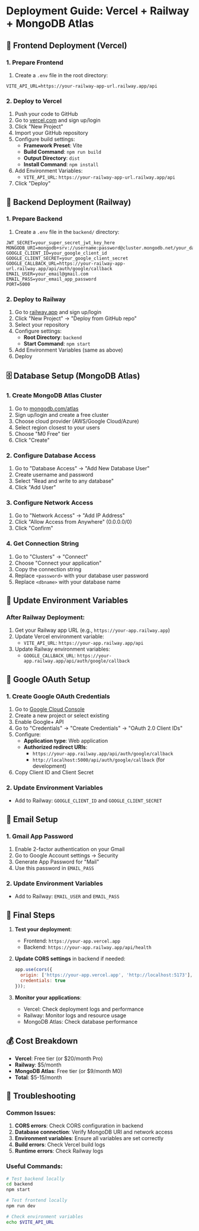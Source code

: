 # Deployment Guide: Vercel + Railway + MongoDB Atlas

## 🚀 Frontend Deployment (Vercel)

### 1. Prepare Frontend
1. Create a `.env` file in the root directory:
```env
VITE_API_URL=https://your-railway-app-url.railway.app/api
```

### 2. Deploy to Vercel
1. Push your code to GitHub
2. Go to [vercel.com](https://vercel.com) and sign up/login
3. Click "New Project"
4. Import your GitHub repository
5. Configure build settings:
   - **Framework Preset**: Vite
   - **Build Command**: `npm run build`
   - **Output Directory**: `dist`
   - **Install Command**: `npm install`
6. Add Environment Variables:
   - `VITE_API_URL`: `https://your-railway-app-url.railway.app/api`
7. Click "Deploy"

## 🔧 Backend Deployment (Railway)

### 1. Prepare Backend
1. Create a `.env` file in the `backend/` directory:
```env
JWT_SECRET=your_super_secret_jwt_key_here
MONGODB_URI=mongodb+srv://username:password@cluster.mongodb.net/your_database
GOOGLE_CLIENT_ID=your_google_client_id
GOOGLE_CLIENT_SECRET=your_google_client_secret
GOOGLE_CALLBACK_URL=https://your-railway-app-url.railway.app/api/auth/google/callback
EMAIL_USER=your_email@gmail.com
EMAIL_PASS=your_email_app_password
PORT=5000
```

### 2. Deploy to Railway
1. Go to [railway.app](https://railway.app) and sign up/login
2. Click "New Project" → "Deploy from GitHub repo"
3. Select your repository
4. Configure settings:
   - **Root Directory**: `backend`
   - **Start Command**: `npm start`
5. Add Environment Variables (same as above)
6. Deploy

## 🗄️ Database Setup (MongoDB Atlas)

### 1. Create MongoDB Atlas Cluster
1. Go to [mongodb.com/atlas](https://mongodb.com/atlas)
2. Sign up/login and create a free cluster
3. Choose cloud provider (AWS/Google Cloud/Azure)
4. Select region closest to your users
5. Choose "M0 Free" tier
6. Click "Create"

### 2. Configure Database Access
1. Go to "Database Access" → "Add New Database User"
2. Create username and password
3. Select "Read and write to any database"
4. Click "Add User"

### 3. Configure Network Access
1. Go to "Network Access" → "Add IP Address"
2. Click "Allow Access from Anywhere" (0.0.0.0/0)
3. Click "Confirm"

### 4. Get Connection String
1. Go to "Clusters" → "Connect"
2. Choose "Connect your application"
3. Copy the connection string
4. Replace `<password>` with your database user password
5. Replace `<dbname>` with your database name

## 🔄 Update Environment Variables

### After Railway Deployment:
1. Get your Railway app URL (e.g., `https://your-app.railway.app`)
2. Update Vercel environment variable:
   - `VITE_API_URL`: `https://your-app.railway.app/api`
3. Update Railway environment variables:
   - `GOOGLE_CALLBACK_URL`: `https://your-app.railway.app/api/auth/google/callback`

## 🔐 Google OAuth Setup

### 1. Create Google OAuth Credentials
1. Go to [Google Cloud Console](https://console.cloud.google.com)
2. Create a new project or select existing
3. Enable Google+ API
4. Go to "Credentials" → "Create Credentials" → "OAuth 2.0 Client IDs"
5. Configure:
   - **Application type**: Web application
   - **Authorized redirect URIs**: 
     - `https://your-app.railway.app/api/auth/google/callback`
     - `http://localhost:5000/api/auth/google/callback` (for development)
6. Copy Client ID and Client Secret

### 2. Update Environment Variables
- Add to Railway: `GOOGLE_CLIENT_ID` and `GOOGLE_CLIENT_SECRET`

## 📧 Email Setup

### 1. Gmail App Password
1. Enable 2-factor authentication on your Gmail
2. Go to Google Account settings → Security
3. Generate App Password for "Mail"
4. Use this password in `EMAIL_PASS`

### 2. Update Environment Variables
- Add to Railway: `EMAIL_USER` and `EMAIL_PASS`

## 🚀 Final Steps

1. **Test your deployment**:
   - Frontend: `https://your-app.vercel.app`
   - Backend: `https://your-app.railway.app/api/health`

2. **Update CORS settings** in backend if needed:
   ```javascript
   app.use(cors({
     origin: ['https://your-app.vercel.app', 'http://localhost:5173'],
     credentials: true
   }));
   ```

3. **Monitor your applications**:
   - Vercel: Check deployment logs and performance
   - Railway: Monitor logs and resource usage
   - MongoDB Atlas: Check database performance

## 💰 Cost Breakdown
- **Vercel**: Free tier (or $20/month Pro)
- **Railway**: $5/month
- **MongoDB Atlas**: Free tier (or $9/month M0)
- **Total**: $5-15/month

## 🔧 Troubleshooting

### Common Issues:
1. **CORS errors**: Check CORS configuration in backend
2. **Database connection**: Verify MongoDB URI and network access
3. **Environment variables**: Ensure all variables are set correctly
4. **Build errors**: Check Vercel build logs
5. **Runtime errors**: Check Railway logs

### Useful Commands:
```bash
# Test backend locally
cd backend
npm start

# Test frontend locally
npm run dev

# Check environment variables
echo $VITE_API_URL
```
